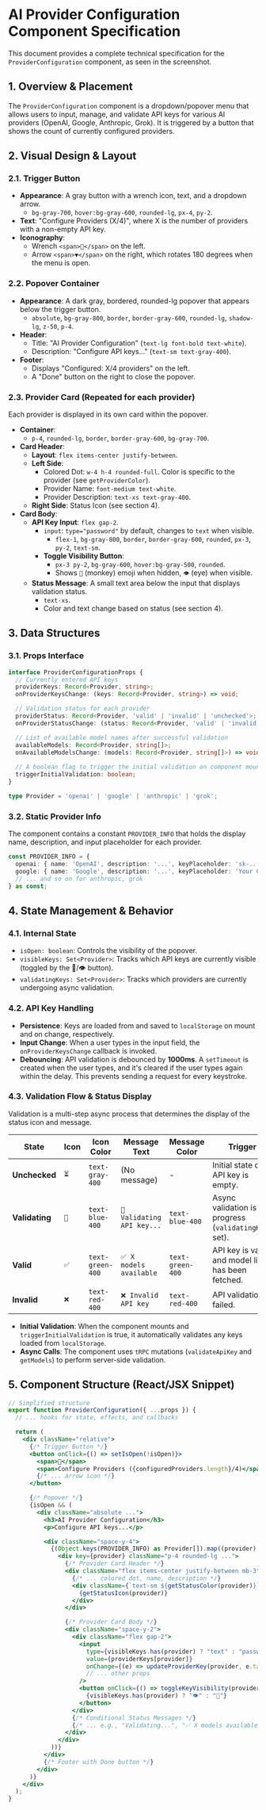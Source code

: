 # AI Provider Configuration Component Specification

This document provides a complete technical specification for the `ProviderConfiguration` component, as seen in the screenshot.

## 1. Overview & Placement

The `ProviderConfiguration` component is a dropdown/popover menu that allows users to input, manage, and validate API keys for various AI providers (OpenAI, Google, Anthropic, Grok). It is triggered by a button that shows the count of currently configured providers.

## 2. Visual Design & Layout

### 2.1. Trigger Button
- **Appearance**: A gray button with a wrench icon, text, and a dropdown arrow.
  - `bg-gray-700`, `hover:bg-gray-600`, `rounded-lg`, `px-4`, `py-2`.
- **Text**: "Configure Providers (X/4)", where X is the number of providers with a non-empty API key.
- **Iconography**:
  - Wrench `<span>🔧</span>` on the left.
  - Arrow `<span>▼</span>` on the right, which rotates 180 degrees when the menu is open.

### 2.2. Popover Container
- **Appearance**: A dark gray, bordered, rounded-lg popover that appears below the trigger button.
  - `absolute`, `bg-gray-800`, `border`, `border-gray-600`, `rounded-lg`, `shadow-lg`, `z-50`, `p-4`.
- **Header**:
  - Title: "AI Provider Configuration" (`text-lg font-bold text-white`).
  - Description: "Configure API keys..." (`text-sm text-gray-400`).
- **Footer**:
  - Displays "Configured: X/4 providers" on the left.
  - A "Done" button on the right to close the popover.

### 2.3. Provider Card (Repeated for each provider)
Each provider is displayed in its own card within the popover.

- **Container**:
  - `p-4`, `rounded-lg`, `border`, `border-gray-600`, `bg-gray-700`.
- **Card Header**:
  - **Layout**: `flex items-center justify-between`.
  - **Left Side**:
    - Colored Dot: `w-4 h-4 rounded-full`. Color is specific to the provider (see `getProviderColor`).
    - Provider Name: `font-medium text-white`.
    - Provider Description: `text-xs text-gray-400`.
  - **Right Side**: Status Icon (see section 4).
- **Card Body**:
  - **API Key Input**: `flex gap-2`.
    - `input`: `type="password"` by default, changes to `text` when visible.
      - `flex-1`, `bg-gray-800`, `border`, `border-gray-600`, `rounded`, `px-3`, `py-2`, `text-sm`.
    - **Toggle Visibility Button**:
      - `px-3 py-2`, `bg-gray-600`, `hover:bg-gray-500`, `rounded`.
      - Shows `🙈` (monkey) emoji when hidden, `👁️` (eye) when visible.
  - **Status Message**: A small text area below the input that displays validation status.
    - `text-xs`.
    - Color and text change based on status (see section 4).

## 3. Data Structures

### 3.1. Props Interface

```typescript
interface ProviderConfigurationProps {
  // Currently entered API keys
  providerKeys: Record<Provider, string>;
  onProviderKeysChange: (keys: Record<Provider, string>) => void;

  // Validation status for each provider
  providerStatus: Record<Provider, 'valid' | 'invalid' | 'unchecked'>;
  onProviderStatusChange: (status: Record<Provider, 'valid' | 'invalid' | 'unchecked'>) => void;

  // List of available model names after successful validation
  availableModels: Record<Provider, string[]>;
  onAvailableModelsChange: (models: Record<Provider, string[]>) => void;
  
  // A boolean flag to trigger the initial validation on component mount
  triggerInitialValidation: boolean;
}

type Provider = 'openai' | 'google' | 'anthropic' | 'grok';
```

### 3.2. Static Provider Info
The component contains a constant `PROVIDER_INFO` that holds the display name, description, and input placeholder for each provider.

```typescript
const PROVIDER_INFO = {
  openai: { name: 'OpenAI', description: '...', keyPlaceholder: 'sk-...' },
  google: { name: 'Google', description: '...', keyPlaceholder: 'Your Google AI API key' },
  // ... and so on for anthropic, grok
} as const;
```

## 4. State Management & Behavior

### 4.1. Internal State
-   `isOpen: boolean`: Controls the visibility of the popover.
-   `visibleKeys: Set<Provider>`: Tracks which API keys are currently visible (toggled by the 🙈/👁️ button).
-   `validatingKeys: Set<Provider>`: Tracks which providers are currently undergoing async validation.

### 4.2. API Key Handling
-   **Persistence**: Keys are loaded from and saved to `localStorage` on mount and on change, respectively.
-   **Input Change**: When a user types in the input field, the `onProviderKeysChange` callback is invoked.
-   **Debouncing**: API validation is debounced by **1000ms**. A `setTimeout` is created when the user types, and it's cleared if the user types again within the delay. This prevents sending a request for every keystroke.

### 4.3. Validation Flow & Status Display
Validation is a multi-step async process that determines the display of the status icon and message.

| State           | Icon | Icon Color    | Message Text                       | Message Color  | Trigger                                                |
| --------------- | ---- | ------------- | ---------------------------------- | -------------- | ------------------------------------------------------ |
| **Unchecked**   | `⏳` | `text-gray-400` | (No message)                       | -              | Initial state or API key is empty.                     |
| **Validating**  | `🔄` | `text-blue-400` | `🔄 Validating API key...`         | `text-blue-400`  | Async validation is in progress (`validatingKeys` set). |
| **Valid**       | `✅` | `text-green-400`| `✅ X models available`            | `text-green-400` | API key is valid and model list has been fetched.      |
| **Invalid**     | `❌` | `text-red-400`  | `❌ Invalid API key`               | `text-red-400`   | API validation failed.                                 |

-   **Initial Validation**: When the component mounts and `triggerInitialValidation` is true, it automatically validates any keys loaded from `localStorage`.
-   **Async Calls**: The component uses `tRPC` mutations (`validateApiKey` and `getModels`) to perform server-side validation.

## 5. Component Structure (React/JSX Snippet)

```jsx
// Simplified structure
export function ProviderConfiguration({ ...props }) {
  // ... hooks for state, effects, and callbacks

  return (
    <div className="relative">
      {/* Trigger Button */}
      <button onClick={() => setIsOpen(!isOpen)}>
        <span>🔧</span>
        <span>Configure Providers ({configuredProviders.length}/4)</span>
        {/* ... arrow icon */}
      </button>

      {/* Popover */}
      {isOpen && (
        <div className="absolute ...">
          <h3>AI Provider Configuration</h3>
          <p>Configure API keys...</p>

          <div className="space-y-4">
            {(Object.keys(PROVIDER_INFO) as Provider[]).map((provider) => (
              <div key={provider} className="p-4 rounded-lg ...">
                {/* Provider Card Header */}
                <div className="flex items-center justify-between mb-3">
                  {/* ... colored dot, name, description */}
                  <div className={`text-sm ${getStatusColor(provider)}`}>
                    {getStatusIcon(provider)}
                  </div>
                </div>

                {/* Provider Card Body */}
                <div className="space-y-2">
                  <div className="flex gap-2">
                    <input
                      type={visibleKeys.has(provider) ? "text" : "password"}
                      value={providerKeys[provider]}
                      onChange={(e) => updateProviderKey(provider, e.target.value)}
                      // ... other props
                    />
                    <button onClick={() => toggleKeyVisibility(provider)}>
                      {visibleKeys.has(provider) ? "👁️" : "🙈"}
                    </button>
                  </div>
                  {/* Conditional Status Messages */}
                  {/* ... e.g., "Validating...", "✅ X models available", etc. */}
                </div>
              </div>
            ))}
          </div>
          {/* Footer with Done button */}
        </div>
      )}
    </div>
  );
}
```





